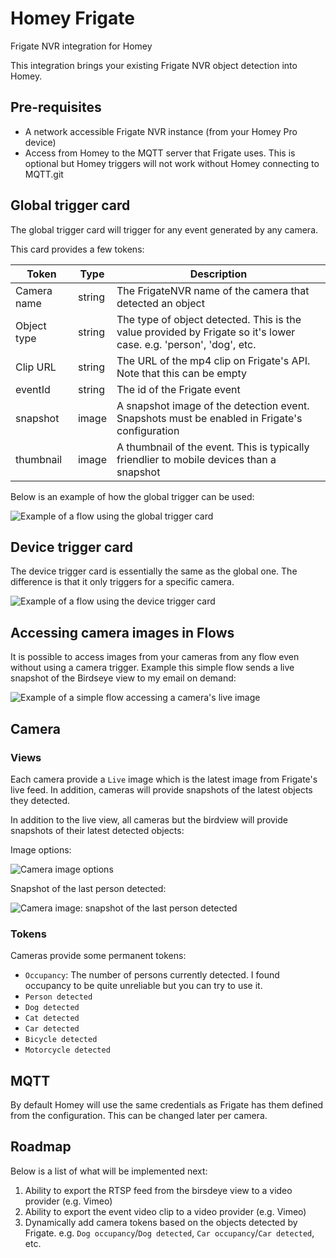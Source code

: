# Homey Frigate

Frigate NVR integration for Homey

This integration brings your existing Frigate NVR object detection into Homey.

## Pre-requisites

- A network accessible Frigate NVR instance (from your Homey Pro device)
- Access from Homey to the MQTT server that Frigate uses. This is optional but Homey triggers will not work without Homey connecting to MQTT.git 


## Global trigger card

The global trigger card will trigger for any event generated by any camera.

This card provides a few tokens:

| Token       | Type   | Description                                                                                                       |
|-------------|--------|-------------------------------------------------------------------------------------------------------------------|
| Camera name | string | The FrigateNVR name of the camera that detected an object                                                         |
| Object type | string | The type of object detected. This is the value provided by Frigate so it's lower case. e.g. 'person', 'dog', etc. |
| Clip URL    | string | The URL of the mp4 clip on Frigate's API. Note that this can be empty                                             |
| eventId     | string | The id of the Frigate event                                                                                       |
| snapshot    | image  | A snapshot image of the detection event. Snapshots must be enabled in Frigate's configuration           |
| thumbnail   | image  | A thumbnail of the event. This is typically friendlier to mobile devices than a snapshot                          |

Below is an example of how the global trigger can be used:

![Example of a flow using the global trigger card](./readme_images/homey-frigate_flow-example-1.PNG)

## Device trigger card

The device trigger card is essentially the same as the global one. The difference is that it only triggers for a specific camera.

![Example of a flow using the device trigger card](./readme_images/homey-frigate_flow-example-2.PNG)

## Accessing camera images in Flows

It is possible to access images from your cameras from any flow even without using a camera trigger.
Example this simple flow sends a live snapshot of the Birdseye view to my email on demand:


![Example of a simple flow accessing a camera's live image](./readme_images/homey-frigate_flow-example-3.PNG)

## Camera

### Views

Each camera provide a `Live` image which is the latest image from Frigate's live feed. In addition, cameras will provide snapshots of the latest objects they detected.


In addition to the live view, all cameras but the birdview will provide snapshots of their latest detected objects:


Image options:

![Camera image options](./readme_images/homey-frigate_flow-example-4.PNG)

Snapshot of the last person detected:

![Camera image: snapshot of the last person detected](./readme_images/homey-frigate_flow-example-5.jpg)

### Tokens

Cameras provide some permanent tokens:
- `Occupancy`: The number of persons currently detected. I found occupancy to be quite unreliable but you can try to use it.
- `Person detected`
- `Dog detected`
- `Cat detected`
- `Car detected`
- `Bicycle detected`
- `Motorcycle detected`

## MQTT

By default Homey will use the same credentials as Frigate has them defined from the configuration. This can be changed later per camera.


## Roadmap

Below is a list of what will be implemented next:

1. Ability to export the RTSP feed from the birsdeye view to a video provider (e.g. Vimeo)
3. Ability to export the event video clip to a video provider (e.g. Vimeo)
4. Dynamically add camera tokens based on the objects detected by Frigate. e.g. `Dog occupancy`/`Dog detected`, `Car occupancy`/`Car detected`, etc.

